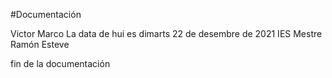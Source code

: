 #Documentación

Victor Marco
La data de hui es dimarts 22 de desembre de 2021
IES Mestre Ramón Esteve

fin de la documentación
